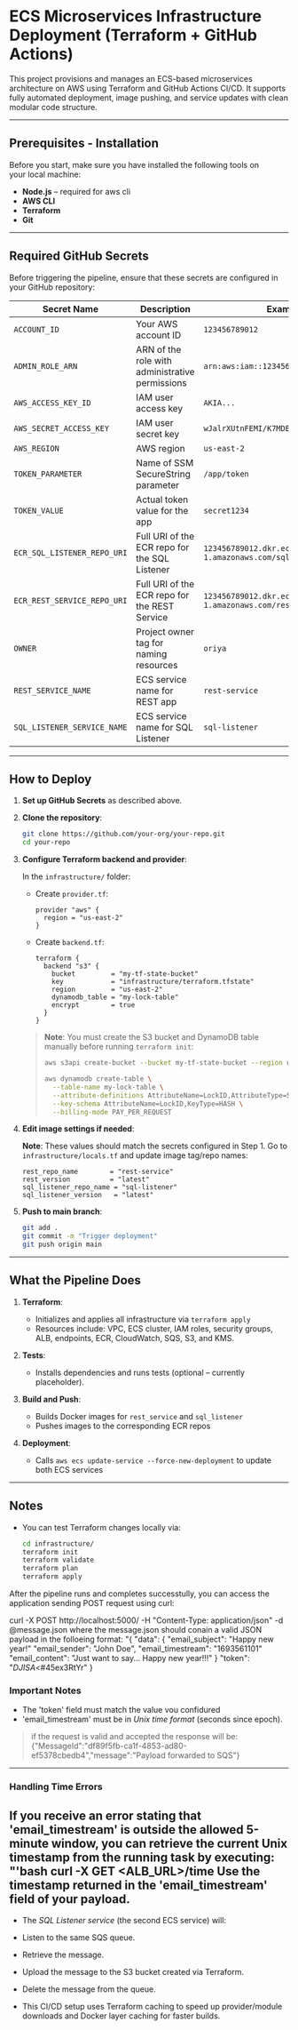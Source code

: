 # ECS Microservices Infrastructure Deployment (Terraform + GitHub Actions)

This project provisions and manages an ECS-based microservices architecture on AWS using Terraform and GitHub Actions CI/CD. It supports fully automated deployment, image pushing, and service updates with clean modular code structure.

---

## Prerequisites - Installation

Before you start, make sure you have installed the following tools on your local machine:

- **Node.js** – required for aws cli
- **AWS CLI** 
- **Terraform** 
- **Git** 

---

## Required GitHub Secrets

Before triggering the pipeline, ensure that these secrets are configured in your GitHub repository:

| Secret Name | Description | Example |
|-------------|-------------|---------|
| `ACCOUNT_ID` | Your AWS account ID | `123456789012` |
| `ADMIN_ROLE_ARN` | ARN of the role with administrative permissions | `arn:aws:iam::123456789012:role/Admin` |
| `AWS_ACCESS_KEY_ID` | IAM user access key | `AKIA...` |
| `AWS_SECRET_ACCESS_KEY` | IAM user secret key | `wJalrXUtnFEMI/K7MDENG...` |
| `AWS_REGION` | AWS region | `us-east-2` |
| `TOKEN_PARAMETER` | Name of SSM SecureString parameter | `/app/token` |
| `TOKEN_VALUE` | Actual token value for the app | `secret1234` |
| `ECR_SQL_LISTENER_REPO_URI` | Full URI of the ECR repo for the SQL Listener | `123456789012.dkr.ecr.us-east-1.amazonaws.com/sql-listener` |
| `ECR_REST_SERVICE_REPO_URI` | Full URI of the ECR repo for the REST Service | `123456789012.dkr.ecr.us-east-1.amazonaws.com/rest-service` |
| `OWNER` | Project owner tag for naming resources | `oriya` |
| `REST_SERVICE_NAME` | ECS service name for REST app | `rest-service` |
| `SQL_LISTENER_SERVICE_NAME` | ECS service name for SQL Listener | `sql-listener` |

---

## How to Deploy

1. **Set up GitHub Secrets** as described above.

2. **Clone the repository**:

   ```bash
   git clone https://github.com/your-org/your-repo.git
   cd your-repo
   ```

3. **Configure Terraform backend and provider**:

   In the `infrastructure/` folder:

   - Create `provider.tf`:

     ```hcl
     provider "aws" {
       region = "us-east-2"
     }
     ```

   - Create `backend.tf`:

     ```hcl
     terraform {
       backend "s3" {
         bucket         = "my-tf-state-bucket"
         key            = "infrastructure/terraform.tfstate"
         region         = "us-east-2"
         dynamodb_table = "my-lock-table"
         encrypt        = true
       }
     }
     ```

   > **Note**: You must create the S3 bucket and DynamoDB table manually before running `terraform init`:
   >
   > ```bash
   > aws s3api create-bucket --bucket my-tf-state-bucket --region us-east-2
   >
   > aws dynamodb create-table \
   >   --table-name my-lock-table \
   >   --attribute-definitions AttributeName=LockID,AttributeType=S \
   >   --key-schema AttributeName=LockID,KeyType=HASH \
   >   --billing-mode PAY_PER_REQUEST
   > ```

4. **Edit image settings if needed**:

   **Note**: These values should match the secrets configured in Step 1.
   Go to `infrastructure/locals.tf` and update image tag/repo names:

   ```hcl
   rest_repo_name        = "rest-service"
   rest_version          = "latest"
   sql_listener_repo_name = "sql-listener"
   sql_listener_version   = "latest"
   ```

5. **Push to main branch**:

   ```bash
   git add .
   git commit -m "Trigger deployment"
   git push origin main
   ```

---

## What the Pipeline Does

1. **Terraform**:
   - Initializes and applies all infrastructure via `terraform apply`
   - Resources include: VPC, ECS cluster, IAM roles, security groups, ALB, endpoints, ECR, CloudWatch, SQS, S3, and KMS.

2. **Tests**:
   - Installs dependencies and runs tests (optional – currently placeholder).

3. **Build and Push**:
   - Builds Docker images for `rest_service` and `sql_listener`
   - Pushes images to the corresponding ECR repos

4. **Deployment**:
   - Calls `aws ecs update-service --force-new-deployment` to update both ECS services

---


## Notes

- You can test Terraform changes locally via:

  ```bash
  cd infrastructure/
  terraform init
  terraform validate
  terraform plan 
  terraform apply 
  ```
After the pipeline runs and completes successtully, you can access the application sending POST request using curl:

curl -X POST http://localhost:5000/  -H "Content-Type: application/json"  -d @message.json 
where the message.json should conain a valid JSON payload in the folloeing format:
"{
"data": {
"email_subject": "Happy new year!"
"email_sender": "John Doe",
"email_timestream": "1693561101"
"email_content": "Just want to say... Happy new year!!!"
}
"token": "$DJISA<$#45ex3RtYr"
}

### Important Notes
- The 'token' field must match the value vou confidured
- 'email_timestream' must be in *Unix time format*
(seconds since epoch).

> if the request is valid and accepted the response will be:
> {"MessageId":"df89f5fb-ca1f-4853-ad80-ef5378cbedb4","message":"Payload forwarded to SQS"}
---
### Handling Time Errors
If you receive an error stating that 'email_timestream' is outside the allowed 5-minute window, you can retrieve the
current Unix timestamp from the running task by
executing:
"'bash
curl -X GET <ALB_URL>/time
Use the timestamp returned in the 'email_timestream'
field of your payload.
---

- The *SQL Listener service* (the second ECS service)
will:
- Listen to the same SQS queue.
- Retrieve the message.
- Upload the message to the S3 bucket created via
Terraform.
- Delete the message from the queue.


- This CI/CD setup uses Terraform caching to speed up provider/module downloads and Docker layer caching for faster builds.

